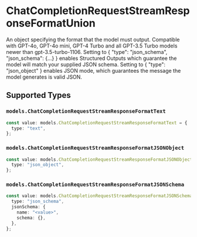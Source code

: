 # ChatCompletionRequestStreamResponseFormatUnion

An object specifying the format that the model must output. Compatible with GPT-4o, GPT-4o mini, GPT-4 Turbo and all GPT-3.5 Turbo models newer than gpt-3.5-turbo-1106. Setting to { "type": "json_schema", "json_schema": {...} } enables Structured Outputs which guarantee the model will match your supplied JSON schema. Setting to { "type": "json_object" } enables JSON mode, which guarantees the message the model generates is valid JSON.


## Supported Types

### `models.ChatCompletionRequestStreamResponseFormatText`

```typescript
const value: models.ChatCompletionRequestStreamResponseFormatText = {
  type: "text",
};
```

### `models.ChatCompletionRequestStreamResponseFormatJSONObject`

```typescript
const value: models.ChatCompletionRequestStreamResponseFormatJSONObject = {
  type: "json_object",
};
```

### `models.ChatCompletionRequestStreamResponseFormatJSONSchema`

```typescript
const value: models.ChatCompletionRequestStreamResponseFormatJSONSchema = {
  type: "json_schema",
  jsonSchema: {
    name: "<value>",
    schema: {},
  },
};
```


